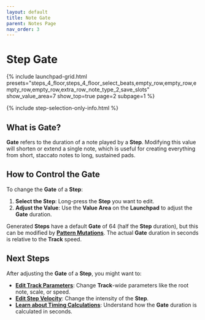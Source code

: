 ```yaml
---
layout: default
title: Note Gate
parent: Notes Page
nav_order: 3
---
```


# Step Gate

{% include launchpad-grid.html presets="steps_4_floor,steps_4_floor_select_beats,empty_row,empty_row,empty_row,empty_row,extra_row_note_type_2,save_slots" show_value_area=7 show_top=true page=2 subpage=1 %}

{% include step-selection-only-info.html %}

## What is Gate?

**Gate** refers to the duration of a note played by a **Step**. Modifying this value will shorten or extend a single note, which is useful for creating everything from short, staccato notes to long, sustained pads.

## How to Control the Gate

To change the **Gate** of a **Step**:

1. **Select the Step**: Long-press the **Step** you want to edit.
2. **Adjust the Value**: Use the **Value Area** on the **Launchpad** to adjust the **Gate** duration.

Generated **Steps** have a default **Gate** of 64 (half the **Step** duration), but this can be modified by [**Pattern Mutations**](../pattern-page/pattern-mutations.html). The actual **Gate** duration in seconds is relative to the **Track** speed.

## Next Steps

After adjusting the **Gate** of a **Step**, you might want to:

- **[Edit Track Parameters](../track-settings/index.html)**: Change **Track**-wide parameters like the root note, scale, or speed.
- **[Edit Step Velocity](notes-velocity.html)**: Change the intensity of the **Step**.
- **[Learn about Timing Calculations](../advanced/timing.html)**: Understand how the **Gate** duration is calculated in seconds.

